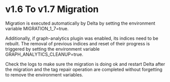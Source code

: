 # v1.6 To v1.7 Migration

Migration is executed automatically by Delta by setting the environment variable MIGRATION_1_7=true. 

Additionally, if graph-analytics plugin was enabled, its indices need to be rebuilt. The removal of previous indices and reset of their progress is triggered by setting the environment variable GRAPH_ANALYTICS_CLEANUP=true.

Check the logs to make sure the migration is doing ok and restart Delta after the migration and the tag repair 
operation are completed without forgetting to remove the environment variables.